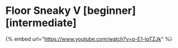 # Floor Sneaky V \[beginner] \[intermediate]

{% embed url="https://www.youtube.com/watch?v=p-E1-lpTZJk" %}
